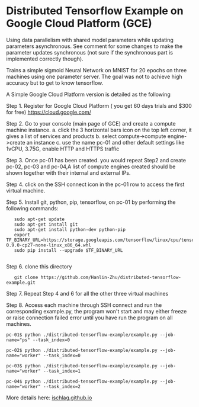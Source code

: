 # Distributed Tensorflow Example on Google Cloud Platform (GCE)

Using data parallelism with shared model parameters while updating parameters asynchronous. See comment for some changes to make the parameter updates synchronous (not sure if the synchronous part is implemented correctly though).

Trains a simple sigmoid Neural Network on MNIST for 20 epochs on three machines using one parameter server. The goal was not to achieve high accuracy but to get to know tensorflow.

A Simple Google Cloud Platform version is detailed as the following 

Step 1. Register for Google Cloud Platform ( you get 60 days trials and $300 for free)  https://cloud.google.com/

Step 2. Go to your console (main page of GCE) and  create a compute machine instance. 
        a. click the 3 horizontal bars icon on the top left corner, it gives a list of services and products 
        b. select compute->compute engine->create an instance
        c. use the name pc-01 and other default settings like 1vCPU, 3.75G, enable HTTP and HTTPS traffic
        
Step 3. Once pc-01 has been created. you would repeat Step2 and create pc-02, pc-03 and pc-04,A list of compute engines created should be shown together with their internal and external IPs.

Step 4. click on the SSH connect icon in the pc-01 row to access the first virtual machine. 

Step 5. Install git, python, pip, tensorflow, on pc-01 by performing the following commands:
```
   sudo apt-get update
   sudo apt-get install git 
   sudo apt-get install python-dev python-pip
   export TF_BINARY_URL=https://storage.googleapis.com/tensorflow/linux/cpu/tensorflow-0.9.0-cp27-none-linux_x86_64.whl
   sudo pip install --upgrade $TF_BINARY_URL
   
```
Step 6. clone this directory 
```
   git clone https://github.com/Hanlin-Zhu/distributed-tensorflow-example.git
```

Step 7. Repeat Step 4 and 6 for all the other three virtual machines

Step 8. Access each machine through SSH connect and run the corresponding example.py, the program won't start and may either freeze or raise connection failed error until you have run the program on all machines. 
```
pc-01$ python ./distributed-tensorflow-example/example.py --job-name="ps" --task_index=0 

pc-02$ python ./distributed-tensorflow-example/example.py --job-name="worker" --task_index=0 

pc-03$ python ./distributed-tensorflow-example/example.py --job-name="worker" --task_index=1 

pc-04$ python ./distributed-tensorflow-example/example.py --job-name="worker" --task_index=2 
```

More details here: [ischlag.github.io](http://ischlag.github.io/)
